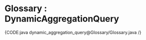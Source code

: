 ﻿# Glossary : DynamicAggregationQuery

{CODE:java dynamic_aggregation_query@Glossary/Glossary.java /}
